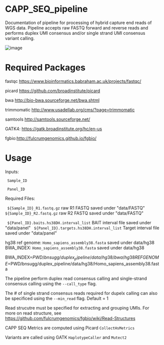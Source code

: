 # CAPP_SEQ_pipeline

Documentation of pipeline for processing of hybrid capture end reads of WGS data. Pipeline accepts raw FASTQ forward and reverse reads and performs duplex UMI consensus and/or single strand UMI consensus variant calling.

![image](https://user-images.githubusercontent.com/92883998/157540760-79000d43-a81b-4e36-8d7f-ac1d4b62aeb3.png)

# Required Packages

fastqc https://www.bioinformatics.babraham.ac.uk/projects/fastqc/

picard https://github.com/broadinstitute/picard

bwa http://bio-bwa.sourceforge.net/bwa.shtml

trimmomatic http://www.usadellab.org/cms/?page=trimmomatic

samtools http://samtools.sourceforge.net/

GATK4: https://gatk.broadinstitute.org/hc/en-us

fgbio:http://fulcrumgenomics.github.io/fgbio/


# Usage

Inputs:

``` Sample_ID``` 

``` Panel_ID``` 

Required Files:

``` ${Sample_ID}_R1.fastq.gz```  raw R1 FASTQ saved under "data/FASTQ"
``` ${Sample_ID}_R2.fastq.gz```  raw R2 FASTQ saved under "data/FASTQ"

``` ${Panel_ID}.baits.hs38DH.interval_list``` BAIT interval file saved under "data/panel"
``` ${Panel_ID}.targets.hs38DH.interval_list``` Target interval file saved under "data/panel"

hg38 ref genome: ```Homo_sapiens_assembly38.fasta``` saved under data/hg38
BWA_INDEX: ```Homo_sapiens_assembly38.fasta``` saved under data/hg38


BWA_INDEX=$PWD/bnsugg/duplex_pipeline/data/hg38/bwa/hg38
REFGENOME=$PWD/bnsugg/duplex_pipeline/data/hg38/Homo_sapiens_assembly38.fasta





The pipeline perform duplex read consensus calling and single-strand consensus calling using the ```--call_type``` flag.

The # of single strand consensus reads required for dupelx calling can also be specificed using the ```--min_read``` flag. Default = 1

Read strucutre must be specified for extracting and grouping UMIs. For more on read structure, see https://github.com/fulcrumgenomics/fgbio/wiki/Read-Structures

CAPP SEQ Metrics are computed using Picard ```CollectHsMetrics```

Variants are called using GATK ```HaplotypeCaller``` and ```Mutect2```


